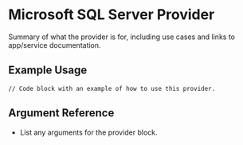 # Microsoft SQL Server Provider

Summary of what the provider is for, including use cases and links to
app/service documentation.

## Example Usage

```hcl
// Code block with an example of how to use this provider.
```

## Argument Reference

* List any arguments for the provider block.
